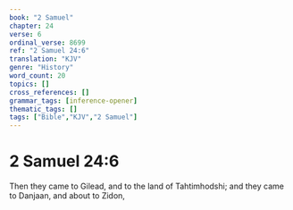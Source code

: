 ```yaml
---
book: "2 Samuel"
chapter: 24
verse: 6
ordinal_verse: 8699
ref: "2 Samuel 24:6"
translation: "KJV"
genre: "History"
word_count: 20
topics: []
cross_references: []
grammar_tags: [inference-opener]
thematic_tags: []
tags: ["Bible","KJV","2 Samuel"]
---
```


# 2 Samuel 24:6

Then they came to Gilead, and to the land of Tahtimhodshi; and they came to Danjaan, and about to Zidon,
